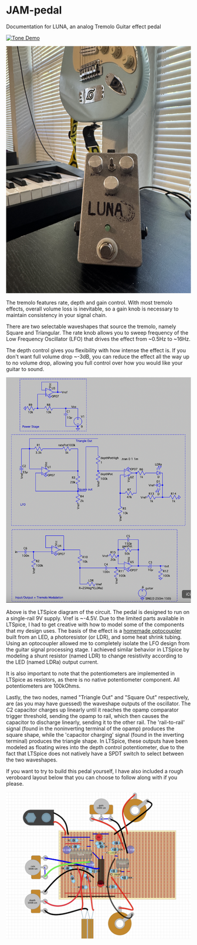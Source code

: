 # JAM-pedal
Documentation for LUNA, an analog Tremolo Guitar effect pedal

[![Tone Demo](https://img.youtube.com/vi/VIDEO_ID/hqdefault.jpg)](https://youtu.be/VIDEO_ID)


![alt text](https://github.com/aryeh-bloom/JAM-pedal/blob/main/portrait.JPG "LUNA Tremolo Pedal")

The tremolo features rate, depth and gain control. With most tremolo effects, overall volume loss is inevitable, so a gain knob is necessary to maintain consistency in your signal chain.

There are two selectable waveshapes that source the tremolo, namely Square and Triangular. The rate knob allows you to sweep frequency of the Low Frequency Oscillator (LFO) that drives the effect from ~0.5Hz to ~16Hz.

The depth control gives you flexibility with how intense the effect is. If you don't want full volume drop ~-3dB, you can reduce the effect all the way up to no volume drop, allowing you full control over how you would like your guitar to sound.

![alt text](https://github.com/aryeh-bloom/JAM-pedal/blob/main/spice_schematic.png "LTSpice Circuit")

Above is the LTSpice diagram of the circuit. The pedal is designed to run on a single-rail 9V supply. Vref is ~-4.5V.
Due to the limited parts available in LTSpice, I had to get creative with how to model some of the components that my design uses. The basis of the effect is a <a href="https://sound-au.com/project200.htm" target="_blank">homemade optocoupler</a> built from an LED, a photoresistor (or LDR), and some heat shrink tubing. Using an optocoupler allowed me to completely isolate the LFO design from the guitar signal processing stage. I achieved similar behavior in LTSpice by modeling a shunt resistor (named LDR) to change resistivity according to the LED (named LDRa) output current.

It is also important to note that the potentiometers are implemented in LTSpice as resistors, as there is no native potentiometer component. All potentiometers are 100kOhms.

Lastly, the two nodes, named "Triangle Out" and "Square Out" respectively, are (as you may have guessed) the waveshape outputs of the oscillator. The C2 capacitor charges up linearly until it reaches the opamp comparator trigger threshold, sending the opamp to rail, which then causes the capacitor to discharge linearly, sending it to the other rail. The 'rail-to-rail' signal (found in the noninverting terminal of the opamp) produces the square shape, while the 'capacitor charging' signal (found in the inverting terminal) produces the triangle shape. 
In LTSpice, these outputs have been modeled as floating wires into the depth control potentiometer, due to the fact that LTSpice does not natively have a SPDT switch to select between the two waveshapes. 

If you want to try to build this pedal yourself, I have also included a rough veroboard layout below that you can choose to follow along with if you please. 

![alt text](https://github.com/aryeh-bloom/JAM-pedal/blob/main/vero_layout.png "Veroboard Layout")

